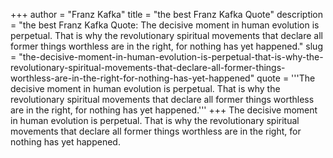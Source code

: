 +++
author = "Franz Kafka"
title = "the best Franz Kafka Quote"
description = "the best Franz Kafka Quote: The decisive moment in human evolution is perpetual. That is why the revolutionary spiritual movements that declare all former things worthless are in the right, for nothing has yet happened."
slug = "the-decisive-moment-in-human-evolution-is-perpetual-that-is-why-the-revolutionary-spiritual-movements-that-declare-all-former-things-worthless-are-in-the-right-for-nothing-has-yet-happened"
quote = '''The decisive moment in human evolution is perpetual. That is why the revolutionary spiritual movements that declare all former things worthless are in the right, for nothing has yet happened.'''
+++
The decisive moment in human evolution is perpetual. That is why the revolutionary spiritual movements that declare all former things worthless are in the right, for nothing has yet happened.
